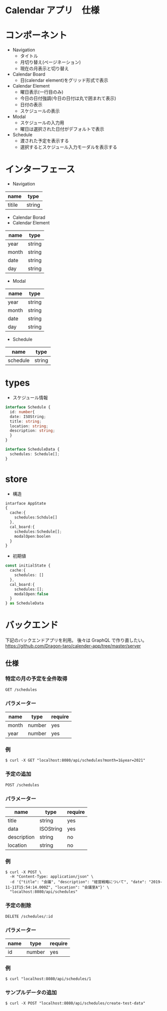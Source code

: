 # Calendar アプリ　仕様

# コンポーネント

- Navigation
  - タイトル
  - 月切り替え(ページネーション)
  - 現在の月表示と切り替え
- Calendar Board
  - 日(calendar element)をグリッド形式で表示
- Calendar Element
  - 曜日表示(一行目のみ)
  - 今日の日付強調(今日の日付は丸で囲まれて表示)
  - 日付の表示
  - スケジュールの表示
- Modal
  - スケジュールの入力用
  - 曜日は選択された日付がデフォルトで表示
- Schedule
  - 渡された予定を表示する
  - 選択するとスケジュール入力モーダルを表示する

# インターフェース

- Navigation

| name   | type   |
| ------ | ------ |
| titile | string |

- Calendar Borad
- Calendar Element

| name  | type   |
| ----- | ------ |
| year  | string |
| month | string |
| date  | string |
| day   | string |

- Modal

| name  | type   |
| ----- | ------ |
| year  | string |
| month | string |
| date  | string |
| day   | string |

- Schedule

| name     | type   |
| -------- | ------ |
| schedule | string |

# types

- スケジュール情報

```ts
interface Schedule {
  id: number{
  date: ISOString;
  title: string;
  location: string;
  description: string;
  }
}
```

```ts
interface ScheduleData {
  schedules: Schedule[];
}
```

# store

- 構造

```ts
intarface AppState
{
  cache:{
    schedules:Schdule[]
  },
  cal_board:{
    schedules:Schedule[];
    modalOpen:boolen
  }
}

```

- 初期値

```ts
const initialState {
  cache:{
    schedules: []
  },
  cal_board:{
    schedules:[];
    modalOpen:false
  }
} as ScheduleData
```

# バックエンド

下記のバックエンドアプリを利用。
後々は GraphQL で作り直したい。
https://github.com/Dragon-taro/calender-app/tree/master/server

## 仕様

### 特定の月の予定を全件取得

```
GET /schedules
```

### パラメーター

| name  | type   | require |
| ----- | ------ | ------- |
| month | number | yes     |
| year  | number | yes     |

### 例

```
$ curl -X GET "localhost:8080/api/schedules?month=1&year=2021"
```

### 予定の追加

```
POST /schedules
```

### パラメーター

| name        | type      | require |
| ----------- | --------- | ------- |
| title       | string    | yes     |
| data        | ISOString | yes     |
| description | string    | no      |
| location    | string    | no      |

### 例

```
$ curl -X POST \
  -H "Content-Type: application/json" \
  -d '{"title": "会議", "description": "経営戦略について", "date": "2019-11-11T15:54:14.000Z", "location": "会議室A"}' \
  "localhost:8080/api/schedules"
```

### 予定の削除

```
DELETE /schedules/:id
```

### パラメーター

| name | type   | require |
| ---- | ------ | ------- |
| id   | number | yes     |

### 例

```
$ curl "localhost:8080/api/schedules/1
```

### サンプルデータの追加

```
$ curl -X POST "localhost:8080/api/schedules/create-test-data"
```
